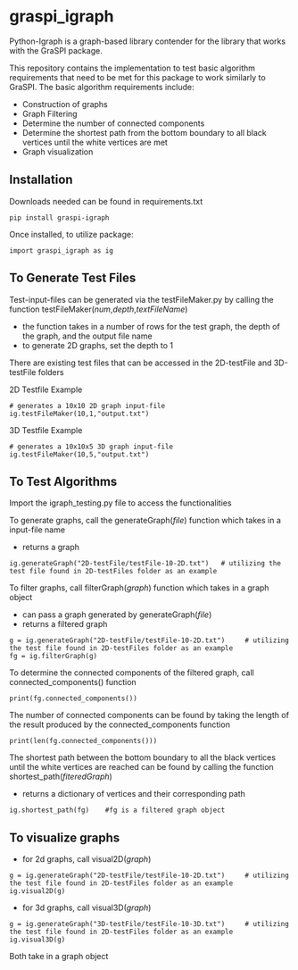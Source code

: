 # graspi_igraph

Python-Igraph is a graph-based library contender for the library that works with the GraSPI package. 

This repository contains the implementation to test basic algorithm requirements that need to be met for this package to work similarly to GraSPI.
The basic algorithm requirements include:
  -  Construction of graphs
  -  Graph Filtering
  -  Determine the number of connected components
  -  Determine the shortest path from the bottom boundary to all black vertices until the white vertices are met
  -  Graph visualization

## Installation
Downloads needed can be found in requirements.txt
```
pip install graspi-igraph
```
Once installed, to utilize package:
```
import graspi_igraph as ig
```

## To Generate Test Files
Test-input-files can be generated via the testFileMaker.py by calling the function testFileMaker(_num_,_depth_,_textFileName_)
  - the function takes in a number of rows for the test graph, the depth of the graph, and the output file name
  - to generate 2D graphs, set the depth to 1
  
There are existing test files that can be accessed in the 2D-testFile and 3D-testFile folders

2D Testfile Example
```
# generates a 10x10 2D graph input-file
ig.testFileMaker(10,1,"output.txt")
```
3D Testfile Example
```
# generates a 10x10x5 3D graph input-file
ig.testFileMaker(10,5,"output.txt")
```

## To Test Algorithms
Import the igraph_testing.py file to access the functionalities

To generate graphs, call the generateGraph(_file_) function which takes in a input-file name
  -  returns a graph
```
ig.generateGraph("2D-testFile/testFile-10-2D.txt")   # utilizing the test file found in 2D-testFiles folder as an example
```

To filter graphs, call filterGraph(_graph_) function which takes in a graph object 
  -  can pass a graph generated by generateGraph(_file_)
  -  returns a filtered graph
```
g = ig.generateGraph("2D-testFile/testFile-10-2D.txt")     # utilizing the test file found in 2D-testFiles folder as an example
fg = ig.filterGraph(g)
```

To determine the connected components of the filtered graph, call connected_components() function
```
print(fg.connected_components())
```
The number of connected components can be found by taking the length of the result produced by the connected_components function 
```
print(len(fg.connected_components())) 
```

The shortest path between the bottom boundary to all the black vertices until the white vertices are reached can be found by calling the function shortest_path(_fiteredGraph_)
  -  returns a dictionary of vertices and their corresponding path
```
ig.shortest_path(fg)    #fg is a filtered graph object
```

## To visualize graphs
  -  for 2d graphs, call visual2D(_graph_)
```
g = ig.generateGraph("2D-testFile/testFile-10-2D.txt")     # utilizing the test file found in 2D-testFiles folder as an example
ig.visual2D(g)
```
  -  for 3d graphs, call visual3D(_graph_)
```
g = ig.generateGraph("3D-testFile/testFile-10-3D.txt")     # utilizing the test file found in 2D-testFiles folder as an example
ig.visual3D(g)
```
Both take in a graph object



